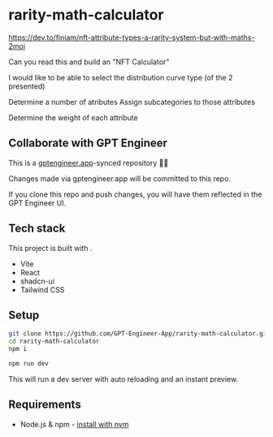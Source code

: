# rarity-math-calculator

https://dev.to/finiam/nft-attribute-types-a-rarity-system-but-with-maths-2moi

Can you read this and build an "NFT Calculator"

I would like to be able to select the distribution curve type (of the 2 presented)

Determine a number of atributes
Assign subcategories to those attributes

Determine the weight of each attribute


## Collaborate with GPT Engineer

This is a [gptengineer.app](https://gptengineer.app)-synced repository 🌟🤖

Changes made via gptengineer.app will be committed to this repo.

If you clone this repo and push changes, you will have them reflected in the GPT Engineer UI.

## Tech stack

This project is built with .

- Vite
- React
- shadcn-ui
- Tailwind CSS

## Setup

```sh
git clone https://github.com/GPT-Engineer-App/rarity-math-calculator.git
cd rarity-math-calculator
npm i
```

```sh
npm run dev
```

This will run a dev server with auto reloading and an instant preview.

## Requirements

- Node.js & npm - [install with nvm](https://github.com/nvm-sh/nvm#installing-and-updating)
